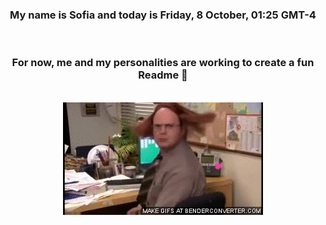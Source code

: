 


<div align="center">
<h3 >My name is Sofia and today is Friday, 8 October, 01:25 GMT-4</h3><br>
<h3 >For now, me and my personalities are working to create a fun Readme 👋
</h3><br>
<img src='img/dwight.gif' alt='working...'/>
</div>
